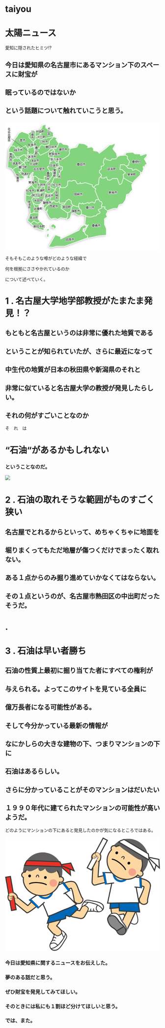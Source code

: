 # taiyou
<!DOCTYPE html>
<html lang="en">
<head>
    <meta charset="UTF-8">
    <meta name="viewport" content="width=device-width, initial-scale=1.0">
    <link rel="stylesheet"  href="test.css">
    <title>try</title>
</head>
<body>

<div class="title">
<h1>太陽ニュース</h1> 
</div>

<div class="start">
<p>愛知に隠されたヒミツ⁉</p>  
<h2>今日は愛知県の名古屋市にあるマンション下のスペースに財宝が</h2>
 <h2> 眠っているのではないか</h2>
  <h2>  という話題について触れていこうと思う。
</h2>
<h3></h3>
<img src="https://raw.githubusercontent.com/rising-sun-112/taiyou/main/%E7%84%A1%E9%A1%8C.png">
</div>


<div class="hairi">
<p>そもそもこのような噂がどのような経緯で</p>
<p>何を根拠にささやかれているのか</p>
<p>について述べていく。</p>
</div>

<div class="reason-1">
<h1>1 . 名古屋大学地学部教授がたまたま発見！？</h1>
<h2>もともと名古屋というのは非常に優れた地質である</h2>
   <h2> ということが知られていたが、さらに最近になって</h2>
   <h2> 中生代の地質が日本の秋田県や新潟県のそれと</h2>
    <h2>非常に似ていると名古屋大学の教授が発見したらしい。</h2>
<h2>それの何がすごいことなのか</h2>
<p>そ　れ　は</p>
<h1>“石油“があるかもしれない</h1>
<h3>ということなのだ。</h3>
<img src="Pictures/Saved Pictures/OIPV2YSBGSZ.jpg">
</div>

<div class="reason-2">
<h1>2 . 石油の取れそうな範囲がものすごく狭い</h1>
<h2>名古屋でとれるからといって、めちゃくちゃに地面を</h2>
    <h2>堀りまくってもただ地層が傷つくだけでまったく取れない。</h2>
<h2>ある１点からのみ掘り進めていかなくてはならない。</h2>
<h2>その１点というのが、名古屋市熱田区の中出町だったそうだ。</h2>
</div>

<h1>.</h1>

<div class="reason-3">
<h1>3 . 石油は早い者勝ち</h1>
<h2>石油の性質上最初に掘り当てた者にすべての権利が</h2>
    <h2>与えられる。よってこのサイトを見ている全員に</h2>
   <h2> 億万長者になる可能性がある。</h2>

<h2>そして今分かっている最新の情報が</h2>
<h2>なにかしらの大きな建物の下、つまりマンションの下に</h2>
    <h2>石油はあるらしい。</h2>
<h2>さらに分かっていることがそのマンションはだいたい</h2>
    <h2>１９９０年代に建てられたマンションの可能性が高いようだ。
</h2>
<p>どのようにマンションの下にあると発見したのかが気になるところではある。</p>
<img src="https://raw.githubusercontent.com/rising-sun-112/taiyou/main/unnamed.png">
</div>

<div class="finish">
<h3>今日は愛知県に関するニュースをお伝えした。</h3>
<h3>夢のある話だと思う。</h3>
<h3>ぜひ財宝を発見してみてほしい。</h3>
<h3>そのときには私にも１割ほど分けてほしいと思う。</h3>
<h3>では、また。</h3>
</div>

</body>
</html>
